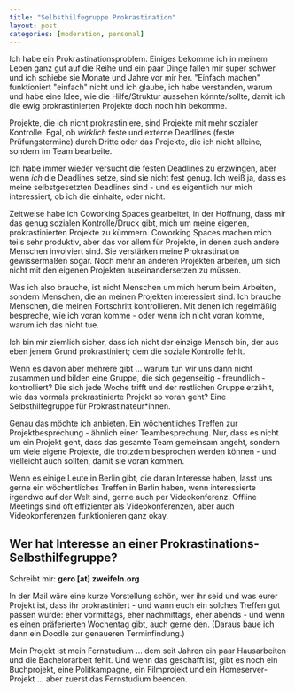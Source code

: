 ```yaml
---
title: "Selbsthilfegruppe Prokrastination"
layout: post
categories: [moderation, personal]
---
```

Ich habe ein Prokrastinationsproblem.
Einiges bekomme ich in meinem Leben ganz gut auf die Reihe und ein paar Dinge fallen mir super schwer und ich schiebe sie Monate und Jahre vor mir her. "Einfach machen" funktioniert "einfach" nicht und ich glaube, ich habe verstanden, warum und habe eine Idee, wie die Hilfe/Struktur aussehen könnte/sollte, damit ich die ewig prokrastinierten Projekte doch noch hin bekomme.

Projekte, die ich nicht prokrastiniere, sind Projekte mit mehr sozialer Kontrolle. Egal, ob *wirklich* feste und externe Deadlines (feste Prüfungstermine) durch Dritte oder das Projekte, die ich nicht alleine, sondern im Team bearbeite.

Ich habe immer wieder versucht die festen Deadlines zu erzwingen, aber wenn *ich* die Deadlines setze, sind sie nicht fest genug. Ich weiß ja, dass es meine selbstgesetzten Deadlines sind - und es eigentlich nur mich interessiert, ob ich die einhalte, oder nicht.

Zeitweise habe ich Coworking Spaces gearbeitet, in der Hoffnung, dass mir das genug sozialen Kontrolle/Druck gibt, mich um meine eigenen, prokrastinierten Projekte zu kümmern. Coworking Spaces machen mich teils sehr produktiv, aber das vor allem für Projekte, in denen auch andere Menschen involviert sind. Sie verstärken meine Prokrastination gewissermaßen sogar. Noch mehr an anderen Projekten arbeiten, um sich nicht mit den eigenen Projekten auseinandersetzen zu müssen.

Was ich also brauche, ist nicht Menschen um mich herum beim Arbeiten, sondern Menschen, die an meinen Projekten interessiert sind. Ich brauche Menschen, die meinen Fortschritt kontrollieren. Mit denen ich regelmäßig bespreche, wie ich voran komme - oder wenn ich nicht voran komme, warum ich das nicht tue.

Ich bin mir ziemlich sicher, dass ich nicht der einzige Mensch bin, der aus eben jenem Grund prokrastiniert; dem die soziale Kontrolle fehlt.

Wenn es davon aber mehrere gibt … warum tun wir uns dann nicht zusammen und bilden eine Gruppe, die sich gegenseitig - freundlich - kontrolliert?
Die sich jede Woche trifft und der restlichen Gruppe erzählt, wie das vormals prokrastinierte Projekt so voran geht?
Eine Selbsthilfegruppe für Prokrastinateur\*innen.

Genau das möchte ich anbieten. Ein wöchentliches Treffen zur Projektbesprechung - ähnlich einer Teambesprechung. Nur, dass es nicht um ein Projekt geht, dass das gesamte Team gemeinsam angeht, sondern um viele eigene Projekte, die trotzdem besprochen werden können - und vielleicht auch sollten, damit sie voran kommen.

Wenn es einige Leute in Berlin gibt, die daran Interesse haben, lasst uns gerne ein wöchentliches Treffen in Berlin haben, wenn interessierte irgendwo auf der Welt sind, gerne auch per Videokonferenz.
Offline Meetings sind oft effizienter als Videokonferenzen, aber auch Videokonferenzen funktionieren ganz okay.

## Wer hat Interesse an einer Prokrastinations-Selbsthilfegruppe?
Schreibt mir: **gero [at] zweifeln.org**

In der Mail wäre eine kurze Vorstellung schön, wer ihr seid und was eurer Projekt ist, dass ihr prokrastiniert - und wann euch ein solches Treffen gut passen würde: eher vormittags, eher nachmittags, eher abends - und wenn es einen präferierten Wochentag gibt, auch gerne den.
(Daraus baue ich dann ein Doodle zur genaueren Terminfindung.)

Mein Projekt ist mein Fernstudium … dem seit Jahren ein paar Hausarbeiten und die Bachelorarbeit fehlt. Und wenn das geschafft ist, gibt es noch ein Buchprojekt, eine Politkampagne, ein Filmprojekt und ein Homeserver-Projekt … aber zuerst das Fernstudium beenden.